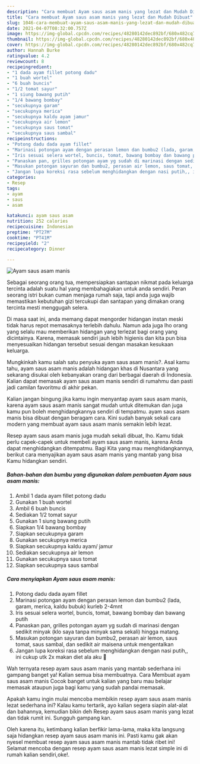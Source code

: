 ```yaml
---
description: "Cara membuat Ayam saus asam manis yang lezat dan Mudah Dibuat"
title: "Cara membuat Ayam saus asam manis yang lezat dan Mudah Dibuat"
slug: 1046-cara-membuat-ayam-saus-asam-manis-yang-lezat-dan-mudah-dibuat
date: 2021-04-07T08:32:00.757Z
image: https://img-global.cpcdn.com/recipes/48280142dec892bf/680x482cq70/ayam-saus-asam-manis-foto-resep-utama.jpg
thumbnail: https://img-global.cpcdn.com/recipes/48280142dec892bf/680x482cq70/ayam-saus-asam-manis-foto-resep-utama.jpg
cover: https://img-global.cpcdn.com/recipes/48280142dec892bf/680x482cq70/ayam-saus-asam-manis-foto-resep-utama.jpg
author: Hannah Burke
ratingvalue: 4.2
reviewcount: 8
recipeingredient:
- "1 dada ayam fillet potong dadu"
- "1 buah wortel"
- "6 buah buncis"
- "1/2 tomat sayur"
- "1 siung bawang putih"
- "1/4 bawang bombay"
- "secukupnya garam"
- "secukupnya merica"
- "secukupnya kaldu ayam jamur"
- "secukupnya air lemon"
- "secukupnya saus tomat"
- "secukupnya saus sambal"
recipeinstructions:
- "Potong dadu dada ayam fillet"
- "Marinasi potongan ayam dengan perasan lemon dan bumbu2 (lada, garam, merica, kaldu bubuk) kurleb 2-4mnt"
- "Iris sesuai selera wortel, buncis, tomat, bawang bombay dan bawang putih"
- "Panaskan pan, grilles potongan ayam yg sudah di marinasi dengan sedikit minyak (klo saya tanpa minyak sama sekali) hingga matang."
- "Masukan potongan sayuran dan bumbu2, perasan air lemon, saus tomat, saus sambal, dan sedikit air maisena untuk mengentalkan"
- "Jangan lupa koreksi rasa sebelum menghidangkan dengan nasi putih,, ini cukup utk 2x makan diet ala aku 🥰"
categories:
- Resep
tags:
- ayam
- saus
- asam

katakunci: ayam saus asam 
nutrition: 252 calories
recipecuisine: Indonesian
preptime: "PT27M"
cooktime: "PT41M"
recipeyield: "2"
recipecategory: Dinner

---
```



![Ayam saus asam manis](https://img-global.cpcdn.com/recipes/48280142dec892bf/680x482cq70/ayam-saus-asam-manis-foto-resep-utama.jpg)

Sebagai seorang orang tua, mempersiapkan santapan nikmat pada keluarga tercinta adalah suatu hal yang membahagiakan untuk anda sendiri. Peran seorang istri bukan cuman menjaga rumah saja, tapi anda juga wajib memastikan kebutuhan gizi tercukupi dan santapan yang dimakan orang tercinta mesti menggugah selera.

Di masa  saat ini, anda memang dapat mengorder hidangan instan meski tidak harus repot memasaknya terlebih dahulu. Namun ada juga lho orang yang selalu mau memberikan hidangan yang terlezat bagi orang yang dicintainya. Karena, memasak sendiri jauh lebih higienis dan kita pun bisa menyesuaikan hidangan tersebut sesuai dengan masakan kesukaan keluarga. 



Mungkinkah kamu salah satu penyuka ayam saus asam manis?. Asal kamu tahu, ayam saus asam manis adalah hidangan khas di Nusantara yang sekarang disukai oleh kebanyakan orang dari berbagai daerah di Indonesia. Kalian dapat memasak ayam saus asam manis sendiri di rumahmu dan pasti jadi camilan favoritmu di akhir pekan.

Kalian jangan bingung jika kamu ingin menyantap ayam saus asam manis, karena ayam saus asam manis sangat mudah untuk ditemukan dan juga kamu pun boleh menghidangkannya sendiri di tempatmu. ayam saus asam manis bisa dibuat dengan beragam cara. Kini sudah banyak sekali cara modern yang membuat ayam saus asam manis semakin lebih lezat.

Resep ayam saus asam manis juga mudah sekali dibuat, lho. Kamu tidak perlu capek-capek untuk membeli ayam saus asam manis, karena Anda dapat menghidangkan ditempatmu. Bagi Kita yang mau menghidangkannya, berikut cara menyajikan ayam saus asam manis yang mantab yang bisa Kamu hidangkan sendiri.

<!--inarticleads1-->

##### Bahan-bahan dan bumbu yang digunakan dalam pembuatan Ayam saus asam manis:

1. Ambil 1 dada ayam fillet potong dadu
1. Gunakan 1 buah wortel
1. Ambil 6 buah buncis
1. Sediakan 1/2 tomat sayur
1. Gunakan 1 siung bawang putih
1. Siapkan 1/4 bawang bombay
1. Siapkan secukupnya garam
1. Gunakan secukupnya merica
1. Siapkan secukupnya kaldu ayam/ jamur
1. Sediakan secukupnya air lemon
1. Gunakan secukupnya saus tomat
1. Siapkan secukupnya saus sambal




<!--inarticleads2-->

##### Cara menyiapkan Ayam saus asam manis:

1. Potong dadu dada ayam fillet
1. Marinasi potongan ayam dengan perasan lemon dan bumbu2 (lada, garam, merica, kaldu bubuk) kurleb 2-4mnt
1. Iris sesuai selera wortel, buncis, tomat, bawang bombay dan bawang putih
1. Panaskan pan, grilles potongan ayam yg sudah di marinasi dengan sedikit minyak (klo saya tanpa minyak sama sekali) hingga matang.
1. Masukan potongan sayuran dan bumbu2, perasan air lemon, saus tomat, saus sambal, dan sedikit air maisena untuk mengentalkan
1. Jangan lupa koreksi rasa sebelum menghidangkan dengan nasi putih,, ini cukup utk 2x makan diet ala aku 🥰




Wah ternyata resep ayam saus asam manis yang mantab sederhana ini gampang banget ya! Kalian semua bisa membuatnya. Cara Membuat ayam saus asam manis Cocok banget untuk kalian yang baru mau belajar memasak ataupun juga bagi kamu yang sudah pandai memasak.

Apakah kamu ingin mulai mencoba membikin resep ayam saus asam manis lezat sederhana ini? Kalau kamu tertarik, ayo kalian segera siapin alat-alat dan bahannya, kemudian bikin deh Resep ayam saus asam manis yang lezat dan tidak rumit ini. Sungguh gampang kan. 

Oleh karena itu, ketimbang kalian berfikir lama-lama, maka kita langsung saja hidangkan resep ayam saus asam manis ini. Pasti kamu gak akan nyesel membuat resep ayam saus asam manis mantab tidak ribet ini! Selamat mencoba dengan resep ayam saus asam manis lezat simple ini di rumah kalian sendiri,oke!.

